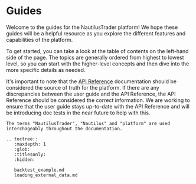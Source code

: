 # Guides

Welcome to the guides for the NautilusTrader platform! We hope these guides will be a helpful 
resource as you explore the different features and capabilities of the platform.

To get started, you can take a look at the table of contents on the left-hand side of the page. 
The topics are generally ordered from highest to lowest level, so you can start with the higher-level 
concepts and then dive into the more specific details as needed.

It's important to note that the [API Reference](../api_reference/index.md) documentation should be 
considered the source of truth for the platform. If there are any discrepancies between the user 
guide and the API Reference, the API Reference should be considered the correct information. We are 
working to ensure that the user guide stays up-to-date with the API Reference and will be introducing 
doc tests in the near future to help with this.

```{note}
The terms "NautilusTrader", "Nautilus" and "platform" are used interchageably throughout the documentation.
```

```{eval-rst}
.. toctree::
   :maxdepth: 1
   :glob:
   :titlesonly:
   :hidden:
   
   backtest_example.md
   loading_external_data.md
```

